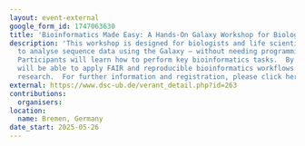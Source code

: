 ```yaml
---
layout: event-external
google_form_id: 1747063630
title: 'Bioinformatics Made Easy: A Hands-On Galaxy Workshop for Biologists'
description: 'This workshop is designed for biologists and life scientists who want
  to analyse sequence data using the Galaxy – without needing programming expertise.
  Participants will learn how to perform key bioinformatics tasks.  By the end, attendees
  will be able to apply FAIR and reproducible bioinformatics workflows to their own
  research.  For further information and registration, please click here: https://www.dsc-ub.de/verant_detail.php?id=263'
external: https://www.dsc-ub.de/verant_detail.php?id=263
contributions:
  organisers:
location:
  name: Bremen, Germany
date_start: 2025-05-26
---
```


